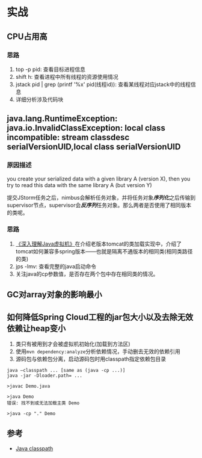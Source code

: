 # 实战

## CPU占用高
### 思路
1. top -p pid: 查看目标进程信息
2. shift h: 查看进程中所有线程的资源使用情况
3. jstack pid | grep (printf '%x' pid(线程id)): 查看某线程对应jstack中的线程信息
4. 详细分析涉及代码块

## java.lang.RuntimeException: java.io.InvalidClassException: local class incompatible: stream classdesc serialVersionUID,local class serialVersionUID

### 原因描述
you create your serialized data with a given library A (version X), then you try to read this data with the same library A (but version Y)

提交JStorm任务之后，nimbus会解析任务对象，并将任务对象***序列化***之后传输到supervisor节点，supervisor会***反序列***任务对象。那么两者是否使用了相同版本的类呢。

### 思路
1. [《深入理解Java虚拟机》](https://book.douban.com/subject/24722612/)在介绍老版本tomcat的类加载实现中，介绍了tomcat如何兼容多spring版本——也就是隔离不通版本的相同类(相同类路径的类)
2. jps -lmv: 查看完整的java启动命令
3. 关注java的cp参数值，是否存在两个包中存在相同类的情况。


## GC对array对象的影响最小 

## 如何降低Spring Cloud工程的jar包大小以及去除无效依赖让heap变小
1. 类只有被用到才会被虚拟机初始化(加载到方法区)
2. 使用`mvn dependency:analyze`分析依赖情况，手动删去无效的依赖引用
3. 源码包与依赖包分离，启动源码包时用classpath指定依赖包目录
```Shell
java –classpath ... [same as (java -cp ...)]
java -jar -Dloader.path= ...
```
```Shell
>javac Demo.java

>java Demo
错误: 找不到或无法加载主类 Demo

>java -cp "." Demo
```

## 参考
- [Java classpath](https://howtodoinjava.com/java/basics/java-classpath/)
